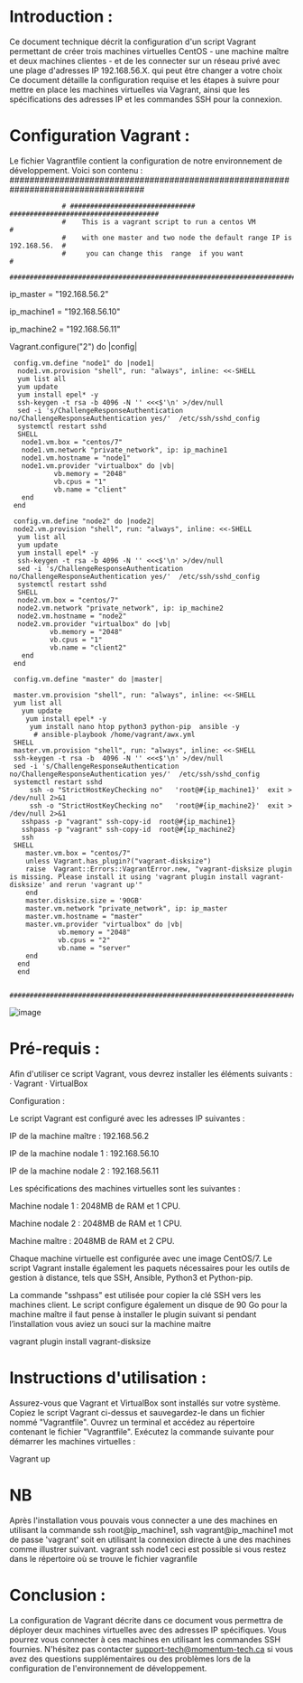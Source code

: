 ﻿
# Introduction :


Ce document technique décrit la configuration d'un script Vagrant permettant de créer trois machines virtuelles CentOS - une machine maître et deux machines clientes - et de les connecter sur un réseau privé avec une plage d'adresses IP 192.168.56.X. qui peut être changer a votre choix  Ce document détaille la configuration requise et les étapes à suivre pour mettre en place les machines virtuelles via Vagrant, ainsi que les spécifications des adresses IP et les commandes SSH pour la connexion.

# Configuration Vagrant :

Le fichier Vagrantfile contient la configuration de notre environnement de développement. Voici son contenu :
     ###################################################################################

                 # ############################### #####################################
                 #    This is a vagrant script to run a centos VM                      #
                 #    with one master and two node the default range IP is 192.168.56.  #
                 #     you can change this  range  if you want                           #
                 ########################################################################

ip_master = "192.168.56.2"

ip_machine1 = "192.168.56.10"

ip_machine2 = "192.168.56.11"

Vagrant.configure("2") do |config|

     config.vm.define "node1" do |node1|
      node1.vm.provision "shell", run: "always", inline: <<-SHELL
      yum list all
      yum update
      yum install epel* -y
      ssh-keygen -t rsa -b 4096 -N '' <<<$'\n' >/dev/null
      sed -i 's/ChallengeResponseAuthentication no/ChallengeResponseAuthentication yes/'  /etc/ssh/sshd_config
      systemctl restart sshd
      SHELL
       node1.vm.box = "centos/7"
       node1.vm.network "private_network", ip: ip_machine1
       node1.vm.hostname = "node1"
       node1.vm.provider "virtualbox" do |vb|
               vb.memory = "2048"
               vb.cpus = "1"
               vb.name = "client"
       end
     end
   
     config.vm.define "node2" do |node2|
     node2.vm.provision "shell", run: "always", inline: <<-SHELL
      yum list all
      yum update
      yum install epel* -y
      ssh-keygen -t rsa -b 4096 -N '' <<<$'\n' >/dev/null
      sed -i 's/ChallengeResponseAuthentication no/ChallengeResponseAuthentication yes/'  /etc/ssh/sshd_config
      systemctl restart sshd
      SHELL
      node2.vm.box = "centos/7"
      node2.vm.network "private_network", ip: ip_machine2
      node2.vm.hostname = "node2"
      node2.vm.provider "virtualbox" do |vb|
              vb.memory = "2048"
              vb.cpus = "1"
              vb.name = "client2"
       end   
     end

     config.vm.define "master" do |master|
     
     master.vm.provision "shell", run: "always", inline: <<-SHELL
     yum list all
       yum update
        yum install epel* -y
         yum install nano htop python3 python-pip  ansible -y
          # ansible-playbook /home/vagrant/awx.yml
     SHELL
     master.vm.provision "shell", run: "always", inline: <<-SHELL
     ssh-keygen -t rsa -b  4096 -N '' <<<$'\n' >/dev/null
     sed -i 's/ChallengeResponseAuthentication no/ChallengeResponseAuthentication yes/'  /etc/ssh/sshd_config
     systemctl restart sshd
         ssh -o "StrictHostKeyChecking no"   'root@#{ip_machine1}'  exit >  /dev/null 2>&1
         ssh -o "StrictHostKeyChecking no"   'root@#{ip_machine2}'  exit >  /dev/null 2>&1
       sshpass -p "vagrant" ssh-copy-id  root@#{ip_machine1}
       sshpass -p "vagrant" ssh-copy-id  root@#{ip_machine2}
       ssh 
     SHELL
        master.vm.box = "centos/7"
        unless Vagrant.has_plugin?("vagrant-disksize") 
        raise  Vagrant::Errors::VagrantError.new, "vagrant-disksize plugin is missing. Please install it using 'vagrant plugin install vagrant-disksize' and rerun 'vagrant up'"
        end
        master.disksize.size = '90GB'
        master.vm.network "private_network", ip: ip_master
        master.vm.hostname = "master"
        master.vm.provider "virtualbox" do |vb|
                vb.memory = "2048"
                vb.cpus = "2"
                vb.name = "server"
        end  
      end
      end

      ############################################################################################

![image](https://user-images.githubusercontent.com/131200275/236227221-c3a8c387-c667-4b49-b56c-0c94bcdae6a3.png)


# Pré-requis :

Afin d'utiliser ce script Vagrant, vous devrez installer les éléments suivants :
·	Vagrant
·	VirtualBox

Configuration :

Le script Vagrant est configuré avec les adresses IP suivantes :

IP de la machine maître : 192.168.56.2

IP de la machine nodale 1 : 192.168.56.10

IP de la machine nodale 2 : 192.168.56.11

Les spécifications des machines virtuelles sont les suivantes :

Machine nodale 1 : 2048MB de RAM et 1 CPU.

Machine nodale 2 : 2048MB de RAM et 1 CPU.

Machine maître : 2048MB de RAM et 2 CPU.

Chaque machine virtuelle est configurée avec une image CentOS/7.
Le script Vagrant installe également les paquets nécessaires pour les outils de gestion à distance, tels que SSH, Ansible, Python3 et Python-pip.

La commande "sshpass" est utilisée pour copier la clé SSH vers les machines client.
Le script configure également un disque de 90 Go pour la machine maître il faut pense à installer le plugin suivant si pendant l’installation vous aviez un souci sur la machine maitre

 
  vagrant plugin install vagrant-disksize
 
# Instructions d'utilisation :

Assurez-vous que Vagrant et VirtualBox sont installés sur votre système.
Copiez le script Vagrant ci-dessus et sauvegardez-le dans un fichier nommé "Vagrantfile".
Ouvrez un terminal et accédez au répertoire contenant le fichier "Vagrantfile".
Exécutez la commande suivante pour démarrer les machines virtuelles :

 Vagrant up 

# NB
Après l'installation vous pouvais vous connecter a une des machines en utilisant la commande 
ssh root@ip_machine1, ssh vagrant@ip_machine1 mot de passe 'vagrant'
soit en utilisant la connexion directe à une des machines comme illustrer suivant. 
vagrant ssh node1 ceci est possible si vous restez dans le répertoire où se trouve le fichier vagranfile

# Conclusion :

La configuration de Vagrant décrite dans ce document vous permettra de déployer deux machines virtuelles avec des adresses IP spécifiques. Vous pourrez vous connecter à ces machines en utilisant les commandes SSH fournies. N'hésitez pas contacter support-tech@momentum-tech.ca si vous avez des questions supplémentaires ou des problèmes lors de la configuration de l'environnement de développement.
